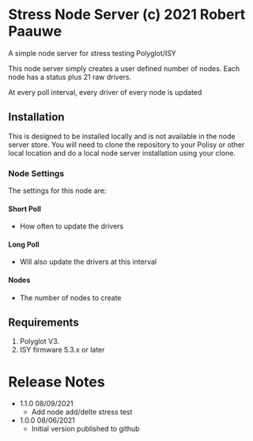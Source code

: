 
# Stress Node Server (c) 2021 Robert Paauwe

A simple node server for stress testing Polyglot/ISY

This node server simply creates a user defined number of nodes. Each node
has a status plus 21 raw drivers.

At every poll interval, every driver of every node is updated

## Installation

This is designed to be installed locally and is not available in the 
node server store.  You will need to clone the repository to your Polisy
or other local location and do a local node server installation using your
clone.

### Node Settings
The settings for this node are:

#### Short Poll
   * How often to update the drivers
#### Long Poll
   * Will also update the drivers at this interval

#### Nodes
   * The number of nodes to create


## Requirements

1. Polyglot V3.
2. ISY firmware 5.3.x or later

# Release Notes

- 1.1.0 08/09/2021
   - Add node add/delte stress test
- 1.0.0 08/06/2021
   - Initial version published to github
